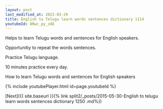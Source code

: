 ```yaml
---
layout: post
last_modified_at: 2021-03-29
title: English to Telugu learn words sentences dictionary 1114 
youtubeId: ARwc_py_zAE
---
```

 
 
Helps to learn Telugu words and sentences for English speakers.

Opportunitiy to repeat the words sentences. 

Practice Telugu language. 
 
10 minutes practice every day. 
 
How to learn Telugu words and sentences for English speakers 
 
{% include youtubePlayer.html id=page.youtubeId %}
 
 
[Next]({{ site.baseurl }}{% link  split2/_posts/2015-05-30-English to telugu learn words sentences dictionary 1250 .md%})
 
